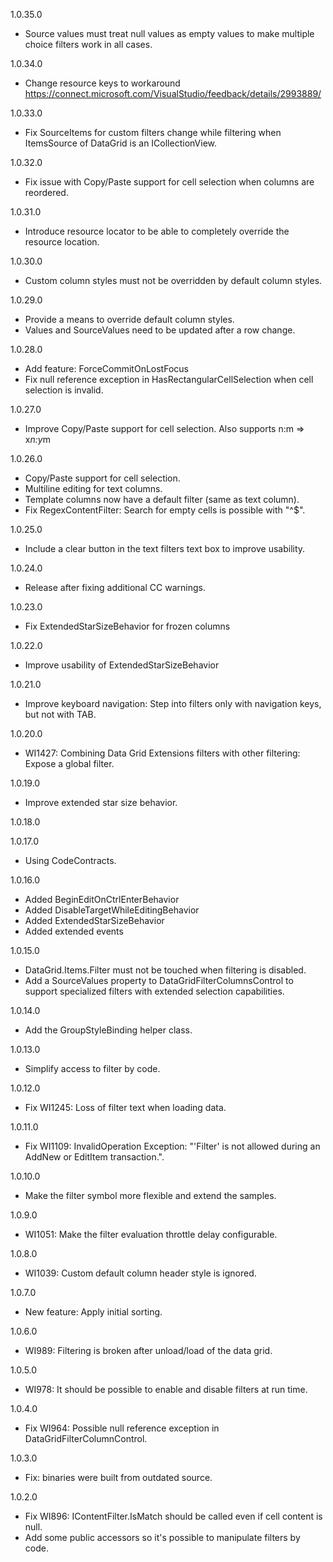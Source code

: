 ﻿1.0.35.0
* Source values must treat null values as empty values to make multiple choice filters work in all cases.

1.0.34.0
* Change resource keys to workaround https://connect.microsoft.com/VisualStudio/feedback/details/2993889/

1.0.33.0
* Fix SourceItems for custom filters change while filtering when ItemsSource of DataGrid is an ICollectionView.

1.0.32.0
* Fix issue with  Copy/Paste support for cell selection when columns are reordered.

1.0.31.0
* Introduce resource locator to be able to completely override the resource location.

1.0.30.0
* Custom column styles must not be overridden by default column styles.

1.0.29.0
* Provide a means to override default column styles.
* Values and SourceValues need to be updated after a row change.

1.0.28.0
* Add feature: ForceCommitOnLostFocus 
* Fix null reference exception in HasRectangularCellSelection when cell selection is invalid.

1.0.27.0
* Improve Copy/Paste support for cell selection. Also supports n:m => x*n:y*m

1.0.26.0
* Copy/Paste support for cell selection.
* Multiline editing for text columns.
* Template columns now have a default filter (same as text column).
* Fix RegexContentFilter: Search for empty cells is possible with "^$".

1.0.25.0
* Include a clear button in the text filters text box to improve usability.

1.0.24.0
* Release after fixing additional CC warnings.

1.0.23.0
* Fix ExtendedStarSizeBehavior for frozen columns

1.0.22.0
* Improve usability of ExtendedStarSizeBehavior

1.0.21.0
* Improve keyboard navigation: Step into filters only with navigation keys, but not with TAB.

1.0.20.0
* WI1427: Combining Data Grid Extensions filters with other filtering: Expose a global filter.

1.0.19.0
* Improve extended star size behavior.

1.0.18.0

1.0.17.0
* Using CodeContracts.

1.0.16.0
* Added BeginEditOnCtrlEnterBehavior
* Added DisableTargetWhileEditingBehavior
* Added ExtendedStarSizeBehavior
* Added extended events

1.0.15.0
* DataGrid.Items.Filter must not be touched when filtering is disabled.
* Add a SourceValues property to DataGridFilterColumnsControl to support specialized filters with extended selection capabilities.

1.0.14.0
* Add the GroupStyleBinding helper class.

1.0.13.0
* Simplify access to filter by code.

1.0.12.0
* Fix WI1245: Loss of filter text when loading data.

1.0.11.0
* Fix WI1109: InvalidOperation Exception: "'Filter' is not allowed during an AddNew or EditItem transaction.".

1.0.10.0
* Make the filter symbol more flexible and extend the samples.

1.0.9.0
* WI1051: Make the filter evaluation throttle delay configurable.

1.0.8.0
* WI1039: Custom default column header style is ignored.

1.0.7.0
* New feature: Apply initial sorting.

1.0.6.0
* WI989: Filtering is broken after unload/load of the data grid.

1.0.5.0
* WI978: It should be possible to enable and disable filters at run time.

1.0.4.0
* Fix WI964: Possible null reference exception in DataGridFilterColumnControl.

1.0.3.0
* Fix: binaries were built from outdated source.

1.0.2.0
* Fix WI896: IContentFilter.IsMatch should be called even if cell content is null.
* Add some public accessors so it's possible to manipulate filters by code.